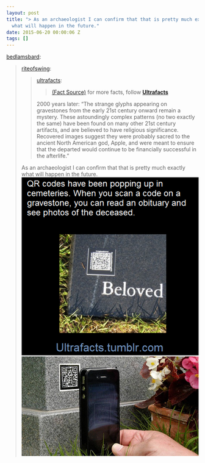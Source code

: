 ```yaml
---
layout: post
title: "> As an archaeologist I can confirm that that is pretty much exactly
  what will happen in the future."
date: 2015-06-20 00:00:06 Z
tags: []
---
```

[bedlamsbard](http://bedlamsbard.tumblr.com/post/121375436148/riteofswing-ultrafacts-fact-source-for):

> [riteofswing](http://riteofswing.tumblr.com/post/121294218520/ultrafacts-fact-source-for-more-facts):
> 
> > [ultrafacts](http://ultrafactsblog.com/post/121293498787/fact-source-for-more-facts-follow-ultrafacts):
> > 
> > > [(Fact Source)](http://www.washingtonpost.com/blogs/innovations/wp/2013/11/20/arlington-national-cemetery-debated-allowing-qr-codes-on-tombstones-does-technology-belong-in-cemeteries/) for more facts, follow [**Ultrafacts**](http://ultrafacts.tumblr.com/)  
> > 
> > 2000 years later: “The strange glyphs appearing on gravestones from the early 21st century onward remain a mystery. These astoundingly complex patterns (no two exactly the same) have been found on many other 21st century artifacts, and are believed to have religious significance. Recovered images suggest they were probably sacred to the ancient North American god, Apple, and were meant to ensure that the departed would continue to be financially successful in the afterlife.”
> 
> As an archaeologist I can confirm that that is pretty much exactly what will happen in the future.
![](/media/2015/06/121957760849_0.png)
![](/media/2015/06/121957760849_1.jpg)
